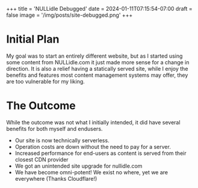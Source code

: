 +++
title = 'NULLidle Debugged'
date = 2024-01-11T07:15:54-07:00
draft = false
image = '/img/posts/site-debugged.png'
+++

# Initial Plan

My goal was to start an entirely different website, but as I started using some content from NULLidle.com it just made more sense for a change in direction. It is also a relief having a statically served site, while I enjoy the benefits and features most content management systems may offer, they are too vulnerable for my liking.

# The Outcome

While the outcome was not what I initially intended, it did have several benefits for both myself and endusers.

- Our site is now technically serverless.
- Operation costs are down without the need to pay for a server.
- Increased performance for end-users as content is served from their closest CDN provider
- We got an unintended site upgrade for nullidle.com
- We have become omni-potent! We exist no where, yet we are everywhere (Thanks Cloudflare!)
